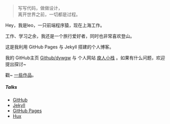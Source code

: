 > 写写代码，做做设计，  
> 离开世界之前，一切都是过程。

Hey，我是leo，一只前端程序猿，现在上海工作。

工作、学习之余，我还是一个旅行爱好者，同时也非常喜欢登山。

这是我利用 GitHub Pages 与 Jekyll 搭建的个人博客。

我的 GitHub主页 [Github/dywgw](http://github.com/dywgw) 与 个人网站 [庾人小栈](http://www.dywleo.com) 。如果有什么问题，欢迎提出探讨~

 戳~ [一些作品](http://www.dywleo.com)。


##### Talks

- [GitHub](https://github.com/)
- [Jekyll](http://jekyll.com.cn/)
- [GitHub Pages](https://pages.github.com/)
- [Hux](http://huangxuan.me/)
